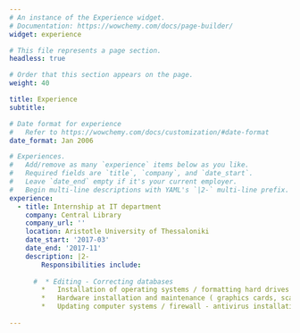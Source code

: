 ```yaml
---
# An instance of the Experience widget.
# Documentation: https://wowchemy.com/docs/page-builder/
widget: experience

# This file represents a page section.
headless: true

# Order that this section appears on the page.
weight: 40

title: Experience
subtitle:

# Date format for experience
#   Refer to https://wowchemy.com/docs/customization/#date-format
date_format: Jan 2006

# Experiences.
#   Add/remove as many `experience` items below as you like.
#   Required fields are `title`, `company`, and `date_start`.
#   Leave `date_end` empty if it's your current employer.
#   Begin multi-line descriptions with YAML's `|2-` multi-line prefix.
experience:
  - title: Internship at IT department
    company: Central Library
    company_url: ''
    location: Aristotle University of Thessaloniki
    date_start: '2017-03'
    date_end: '2017-11'
    description: |2-
        Responsibilities include:
        
      #  * Editing - Correcting databases
        *	Installation of operating systems / formatting hard drives
        *	Hardware installation and maintenance ( graphics cards, scanners, printers)
        *	Updating computer systems / firewall - antivirus installations
        
---
```

